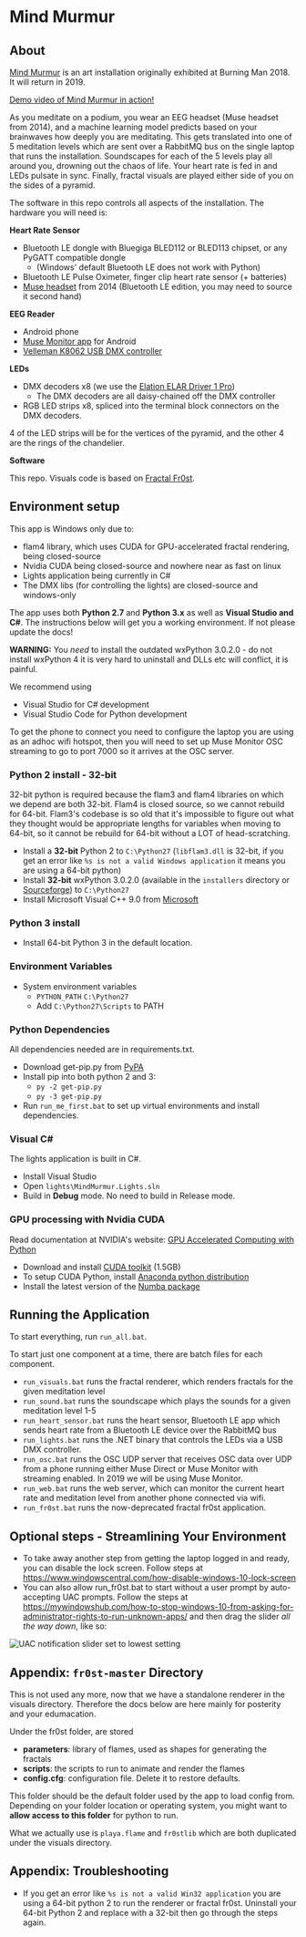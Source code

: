 # Mind Murmur #

## About ##

[Mind Murmur](http://dinafisher.net/mind-murmur/) is an art installation originally exhibited at Burning Man 2018. It will return in 2019.

[Demo video of Mind Murmur in action!](https://youtu.be/ldOr4BrbeaU)

As you meditate on a podium, you wear an EEG headset (Muse headset from 2014), and a machine learning model predicts based on your brainwaves how deeply you are meditating. This gets translated into one of 5 meditation levels which are sent over a RabbitMQ bus on the single laptop that runs the installation. Soundscapes for each of the 5 levels play all around you, drowning out the chaos of life. Your heart rate is fed in and LEDs pulsate in sync. Finally, fractal visuals are played either side of you on the sides of a pyramid.

The software in this repo controls all aspects of the installation. The hardware you will need is:

**Heart Rate Sensor**

- Bluetooth LE dongle with Bluegiga BLED112 or BLED113 chipset, or any PyGATT compatible dongle
  - (Windows' default Bluetooth LE does not work with Python)
- Bluetooth LE Pulse Oximeter, finger clip heart rate sensor (+ batteries)
- [Muse headset](https://choosemuse.com/) from 2014 (Bluetooth LE edition, you may need to source it second hand)

**EEG Reader**

- Android phone
- [Muse Monitor app](https://musemonitor.com/) for Android
- [Velleman K8062 USB DMX controller](https://www.velleman.eu/products/view/?country=nl&lang=en&id=353412)

**LEDs**

- DMX decoders x8 (we use the [Elation ELAR Driver 1 Pro](https://www.elationlighting.com/elar-driver1-pro))
  - The DMX decoders are all daisy-chained off the DMX controller
- RGB LED strips x8, spliced into the terminal block connectors on the DMX decoders.

4 of the LED strips will be for the vertices of the pyramid, and the other 4 are the rings of the chandelier.

**Software**

This repo. Visuals code is based on [Fractal Fr0st](https://code.launchpad.net/fr0st).

## Environment setup ##

This app is Windows only due to:

- flam4 library, which uses CUDA for GPU-accelerated fractal rendering, being closed-source
- Nvidia CUDA being closed-source and nowhere near as fast on linux
- Lights application being currently in C#
- The DMX libs (for controlling the lights) are closed-source and windows-only

The app uses both **Python 2.7** and **Python 3.x** as well as **Visual Studio and C#**. The instructions below will get you a working environment. If not please update the docs!

**WARNING:** You *need* to install the outdated wxPython 3.0.2.0 - do not install wxPython 4 it is very hard to uninstall and DLLs etc will conflict, it is painful.

We recommend using

- Visual Studio for C# development
- Visual Studio Code for Python development

To get the phone to connect you need to configure the laptop you are using as an adhoc wifi hotspot, then you will need to set up Muse Monitor OSC streaming to go to port 7000 so it arrives at the OSC server.

### Python 2 install - 32-bit ###

32-bit python is required because the flam3 and flam4 libraries on which we depend are both 32-bit. Flam4 is closed source, so we cannot rebuild for 64-bit. Flam3's codebase is so old that it's impossible to figure out what they thought would be appropriate lengths for variables when moving to 64-bit, so it cannot be rebuild for 64-bit without a LOT of head-scratching.

- Install a **32-bit** Python 2 to `C:\Python27` (`libflam3.dll` is 32-bit, if you get an error like `%s is not a valid Windows application` it means you are using a 64-bit python)
- Install **32-bit** wxPython 3.0.2.0 (available in the `installers` directory or [Sourceforge](https://sourceforge.net/projects/wxpython/files/wxPython/3.0.2.0/)) to `C:\Python27`
- Install Microsoft Visual C++ 9.0 from [Microsoft](http://aka.ms/vcpython27)

### Python 3 install ###

- Install 64-bit Python 3 in the default location.

### Environment Variables ###

- System environment variables
  - `PYTHON_PATH` `C:\Python27`
  - Add `C:\Python27\Scripts` to PATH

### Python Dependencies ###
All dependencies needed are in requirements.txt.

- Download get-pip.py from [PyPA](https://pip.pypa.io/en/stable/installing/)
- Install pip into both python 2 and 3:
  - `py -2 get-pip.py`
  - `py -3 get-pip.py`
- Run `run_me_first.bat` to set up virtual environments and install dependencies.

### Visual C# ###

The lights application is built in C#.

- Install Visual Studio
- Open `lights\MindMurmur.Lights.sln`
- Build in **Debug** mode. No need to build in Release mode.

### GPU processing with Nvidia CUDA ###

Read documentation at NVIDIA's website: [GPU Accelerated Computing with Python](https://developer.nvidia.com/how-to-cuda-python)

- Download and install [CUDA toolkit](https://developer.nvidia.com/cuda-toolkit) (1.5GB)
- To setup CUDA Python, install [Anaconda python distribution](https://www.continuum.io/downloads)
- Install the latest version of the [Numba package](https://docs.continuum.io/anaconda/packages/pkg-docs)

## Running the Application ##

To start everything, run `run_all.bat`.

To start just one component at a time, there are batch files for each component.

- `run_visuals.bat` runs the fractal renderer, which renders fractals for the given meditation level
- `run_sound.bat` runs the soundscape which plays the sounds for a given meditation level 1-5
- `run_heart_sensor.bat` runs the heart sensor, Bluetooth LE app which sends heart rate from a Bluetooth LE device over the RabbitMQ bus
- `run_lights.bat` runs the .NET binary that controls the LEDs via a USB DMX controller.
- `run_osc.bat` runs the OSC UDP server that receives OSC data over UDP from a phone running either Muse Direct or Muse Monitor with streaming enabled. In 2019 we will be using Muse Monitor.
- `run_web.bat` runs the web server, which can monitor the current heart rate and meditation level from another phone connected via wifi.
- `run_fr0st.bat` runs the now-deprecated fractal fr0st application.

## Optional steps - Streamlining Your Environment ##

- To take away another step from getting the laptop logged in and ready, you can disable the lock screen. Follow steps at https://www.windowscentral.com/how-disable-windows-10-lock-screen
- You can also allow run_fr0st.bat to start without a user prompt by auto-accepting UAC prompts. Follow the steps at https://mywindowshub.com/how-to-stop-windows-10-from-asking-for-administrator-rights-to-run-unknown-apps/ and then drag the slider *all the way down*, like so:

![UAC notification slider set to lowest setting](https://trello-attachments.s3.amazonaws.com/5ae22bee8b00b68c6056b5e5/5d360e73957eb41fb3a35732/cd8d4c5f496a4651e1d9b38adcaa4433/CleanShot_2019-07-23_at_18.53.38%402x.png)

## Appendix: `fr0st-master` Directory

This is not used any more, now that we have a standalone renderer in the visuals directory. Therefore the docs below are here mainly for posterity and your edumacation.

Under the fr0st folder, are stored
- **parameters**: library of flames, used as shapes for generating the fractals
- **scripts**: the scripts to run to animate and render the flames
- **config.cfg**: configuration file. Delete it to restore defaults.

This folder should be the default folder used by the app to load config from.
Depending on your folder location or operating system, you might want to **allow access to this folder** for python to run.

What we actually use is `playa.flame` and `fr0stlib` which are both duplicated under the visuals directory.

## Appendix: Troubleshooting ##

- If you get an error like `%s is not a valid Win32 application` you are using a 64-bit python 2 to run the renderer or fractal fr0st. Uninstall your 64-bit Python 2 and replace with a 32-bit then go through the steps again.